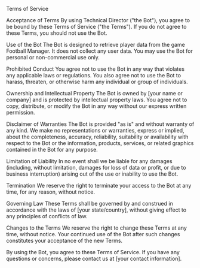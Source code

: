 Terms of Service

Acceptance of Terms
By using Technical Director ("the Bot"), you agree to be bound by these Terms of Service ("the Terms"). If you do not agree to these Terms, you should not use the Bot.

Use of the Bot
The Bot is designed to retrieve player data from the game Football Manager. It does not collect any user data. You may use the Bot for personal or non-commercial use only.

Prohibited Conduct
You agree not to use the Bot in any way that violates any applicable laws or regulations. You also agree not to use the Bot to harass, threaten, or otherwise harm any individual or group of individuals.

Ownership and Intellectual Property
The Bot is owned by [your name or company] and is protected by intellectual property laws. You agree not to copy, distribute, or modify the Bot in any way without our express written permission.

Disclaimer of Warranties
The Bot is provided "as is" and without warranty of any kind. We make no representations or warranties, express or implied, about the completeness, accuracy, reliability, suitability or availability with respect to the Bot or the information, products, services, or related graphics contained in the Bot for any purpose.

Limitation of Liability
In no event shall we be liable for any damages (including, without limitation, damages for loss of data or profit, or due to business interruption) arising out of the use or inability to use the Bot.

Termination
We reserve the right to terminate your access to the Bot at any time, for any reason, without notice.

Governing Law
These Terms shall be governed by and construed in accordance with the laws of [your state/country], without giving effect to any principles of conflicts of law.

Changes to the Terms
We reserve the right to change these Terms at any time, without notice. Your continued use of the Bot after such changes constitutes your acceptance of the new Terms.

By using the Bot, you agree to these Terms of Service. If you have any questions or concerns, please contact us at [your contact information].

